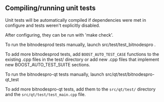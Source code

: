 Compiling/running unit tests
------------------------------------

Unit tests will be automatically compiled if dependencies were met in configure
and tests weren't explicitly disabled.

After configuring, they can be run with 'make check'.

To run the bitnodesprod tests manually, launch src/test/test_bitnodespro .

To add more bitnodesprod tests, add `BOOST_AUTO_TEST_CASE` functions to the existing
.cpp files in the test/ directory or add new .cpp files that
implement new BOOST_AUTO_TEST_SUITE sections.

To run the bitnodespro-qt tests manually, launch src/qt/test/bitnodespro-qt_test

To add more bitnodespro-qt tests, add them to the `src/qt/test/` directory and
the `src/qt/test/test_main.cpp` file.
